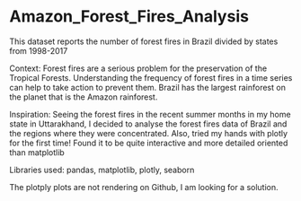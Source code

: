 # Amazon_Forest_Fires_Analysis
This dataset reports the number of forest fires in Brazil divided by states from 1998-2017

Context:
Forest fires are a serious problem for the preservation of the Tropical Forests. Understanding the frequency of forest fires in a time series can help to take action to prevent them.
Brazil has the largest rainforest on the planet that is the Amazon rainforest.

Inspiration:
Seeing the forest fires in the recent summer months in my home state in Uttarakhand, I decided to analyse the forest fires data of Brazil and the regions where they were concentrated.
Also, tried my hands with plotly for the first time! Found it to be quite interactive and more detailed oriented than matplotlib

Libraries used:
pandas, matplotlib, plotly, seaborn

The plotply plots are not rendering on Github, I am looking for a solution.
